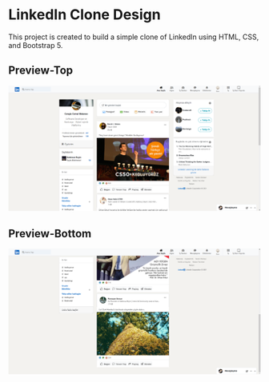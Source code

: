 # LinkedIn Clone Design

This project is created to build a simple clone of LinkedIn using HTML, CSS, and Bootstrap 5. 

## Preview-Top

![preview-top](assets/linkedinclonetop.png)

## Preview-Bottom

![preview-top](assets/linkedinclonebottom.png)